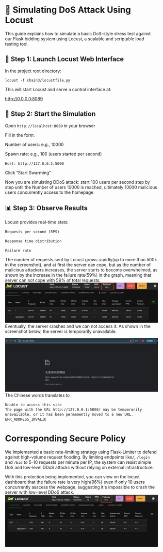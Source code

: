 # 🧪 Simulating DoS Attack Using Locust

This guide explains how to simulate a basic DoS-style stress test against our Flask bidding system using Locust, a scalable and scriptable load testing tool.

## 🧱 Step 1: Launch Locust Web Interface

In the project root directory:
```
locust -f chain3/locustfile.py
```
This will start Locust and serve a control interface at:

http://0.0.0.0:8089

## 🧪 Step 2: Start the Simulation

Open `http://localhost:8089` in your browser

Fill in the form:

Number of users: e.g., 10000

Spawn rate: e.g., 100 (users started per second)

`Host: http://127.0.0.1:5000`

Click “Start Swarming”

Now you are simulating DDoS attack: start 100 users per second step by step until the Number of users 10000 is reached, ultimately 10000 malicious users concurrently access to the homepage.
## 📊 Step 3: Observe Results

Locust provides real-time stats:

`Requests per second (RPS)`

`Response time distribution`

`Failure rate`

The number of requests sent by Locust grows rapidly(up to more than 500k in the screenshot), and at first the server can cope, but as the number of malicious attackers increases, the server starts to become overwhelmed, as shown by the increase in the failure rate(59%) in the graph, meaning that server can not cope with 59% of total requests.
![alt text](image-5.png)
Eventually, the server crashes and we can not access it. As shown in the screenshot below, the server is temporarily unavailable. 

![alt text](image-4.png)
The Chinese words translates to 
```
Unable to access this site
The page with the URL http://127.0.0.1:5000/ may be temporarily unavailable, or it has been permanently moved to a new URL.
ERR_ADDRESS_INVALID
```

# Corresponding Secure Policy
We implemented a basic rate-limiting strategy using Flask-Limiter to defend against high-volume request flooding. By limiting endpoints like`/`, `/login` and `/bid` to 5–10 requests per minute per IP, the system can resist simple DoS and low-level DDoS attacks without relying on external infrastructure.

With this protection being implemented, you can view on the locust dashboard that the failure rate is very high(96%) even if only 10 users concurrently asscess the webpage, suggesting it's impossible to crash the server with low-level DDoS attack.
![alt text](image-6.png)